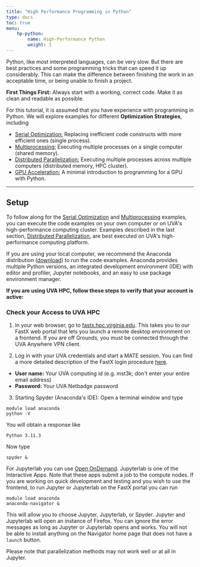 ```yaml
---
title: "High Performance Programming in Python"
type: docs
toc: true
menu:
    hp-python:
        name: High-Performance Python
        weight: 1
---
```


Python, like most interpreted languages, can be very slow. But there are best practices and some programming tricks that can speed it up considerably.  This can make the difference between finishing the work in an acceptable time, or being unable to finish a project.

**First Things First:** Always start with a working, correct code. Make it as clean and readable as possible.

For this tutorial, it is assumed that you have experience with programming in Python. We will explore examples for different **Optimization Strategies**, including

* [Serial Optimization:](serial-optimization) Replacing inefficient code constructs with more efficient ones (single process).
* [Multiprocessing:](multiprocessing) Executing multiple processes on a single computer (shared memory).
* [Distributed Parallelization:](distributed-parallelization) Executing multiple processes across multiple computers (distributed memory, HPC cluster).
* [GPU Acceleration:](gpu-acceleration) A minimal introduction to programming for a GPU with Python.

- - -

## Setup

To follow along for the [Serial Optimization](#serial-optimization-strategies) and [Multiprocessing](#multiprocessing) examples, you can execute the code examples on your own computer or on UVA's high-performance computing cluster.  Examples described in the last section, [Distributed Parallelization](#distributed-parallelization), are best executed on UVA's high-performance computing platform.

If you are using your local computer, we recommend the Anaconda distribution (<a href="https://www.anaconda.com/distribution/" target="balnk_">download</a>) to run the code examples. Anaconda provides multiple Python versions, an integrated development environment (IDE) with editor and profiler, Jupyter notebooks, and an easy to use package environment manager.

**If you are using UVA HPC, follow these steps to verify that your account is active:**

### Check your Access to UVA HPC

1. In your web browser, go to <a href="https://fastx.hpc.virginia.edu" target="_blank">fastx.hpc.virginia.edu</a>.  This takes you to our FastX web portal that lets you launch a remote desktop environment on a frontend.  If you are off Grounds, you must be connected through the UVA Anywhere VPN client.

2. Log in with your UVA credentials and start a MATE session.  You can find a more detailed description of the FastX login procedure <a href="https://www.rc.virginia.edu/userinfo/rivanna/logintools/fastx/" target="_blank">here</a>.
  * **User name:** Your UVA computing id (e.g. mst3k; don't enter your entire email address)
  * **Password:** Your UVA Netbadge password 

3. Starting Spyder (Anaconda's IDE): Open a terminal window and type
```
module load anaconda
python -V
```
You will obtain a response like
```
Python 3.11.3
```
Now type
```
spyder &
```

For Jupyterlab you can use [Open OnDemand](https://ood.hpc.virginia.edu).  Jupyterlab is one of the Interactive Apps.  Note that these apps submit a job to the compute nodes.  If you are working on quick development and testing and you wish to use the frontend, to run Jupyter or Jupyterlab on the FastX portal you can run 
```
module load anaconda
anaconda-navigator &
```
This will allow you to choose Jupyter, Jupyterlab, or Spyder.  Jupyter and Jupyterlab will open an instance of Firefox.  You can ignore the error messages as long as Jupyter or Jupyterlab opens and works.  You will not be able to install anything on the Navigator home page that does not have a `launch` button.

Please note that parallelization methods may not work well or at all in Jupyter.
<br>
